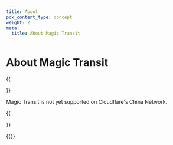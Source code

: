 ```yaml
---
title: About
pcx_content_type: concept
weight: 2
meta:
  title: About Magic Transit
---
```


# About Magic Transit

{{<Aside type="note">}}

Magic Transit is not yet supported on Cloudflare's China Network.

{{</Aside>}}

{{<directory-listing>}}
